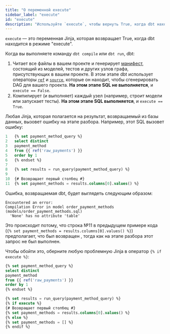 ```yaml
---
title: "О переменной execute"
sidebar_label: "execute"
id: "execute"
description: "Используйте `execute`, чтобы вернуть True, когда dbt находится в режиме 'execute'."
---
```


`execute` — это переменная Jinja, которая возвращает True, когда dbt находится в режиме "execute".

Когда вы выполняете команду `dbt compile` или `dbt run`, dbt:

1. Читает все файлы в вашем проекте и генерирует [манифест](/reference/artifacts/manifest-json), состоящий из моделей, тестов и других узлов графа, присутствующих в вашем проекте. В этом этапе dbt использует операторы [`ref`](/reference/dbt-jinja-functions/ref) и [`source`](/reference/dbt-jinja-functions/source), которые он находит, чтобы сгенерировать DAG для вашего проекта. **На этом этапе SQL не выполняется**, и `execute == False`.
2. Компилирует (и выполняет) каждый узел (например, строит модели или запускает тесты). **На этом этапе SQL выполняется**, и `execute == True`.

Любая Jinja, которая полагается на результат, возвращаемый из базы данных, вызовет ошибку на этапе разбора. Например, этот SQL вызовет ошибку:

<File name='models/order_payment_methods.sql'>

```sql
1   {% set payment_method_query %}
2   select distinct
3   payment_method
4   from {{ ref('raw_payments') }}
5   order by 1
6   {% endset %}
7
8   {% set results = run_query(payment_method_query) %}
9
10  {# Возвращает первый столбец #}
11  {% set payment_methods = results.columns[0].values() %}

```

</File>

Ошибка, возвращаемая dbt, будет выглядеть следующим образом:
```
Encountered an error:
Compilation Error in model order_payment_methods (models/order_payment_methods.sql)
  'None' has no attribute 'table'

```
Это происходит потому, что строка №11 в предыдущем примере кода (`{% set payment_methods = results.columns[0].values() %}`) предполагает, что был возвращен <Term id="table" />, тогда как на этапе разбора этот запрос не был выполнен.

Чтобы обойти это, оберните любую проблемную Jinja в оператор `{% if execute %}`:

<File name='models/order_payment_methods.sql'>

```sql
{% set payment_method_query %}
select distinct
payment_method
from {{ ref('raw_payments') }}
order by 1
{% endset %}

{% set results = run_query(payment_method_query) %}
{% if execute %}
{# Возвращает первый столбец #}
{% set payment_methods = results.columns[0].values() %}
{% else %}
{% set payment_methods = [] %}
{% endif %}
```

</File>